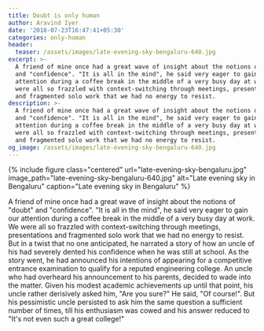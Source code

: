 ```yaml
---
title: Doubt is only human
author: Aravind Iyer
date: '2018-07-23T16:47:41+05:30'
categories: only-human
header:
  teaser: /assets/images/late-evening-sky-bengaluru-640.jpg
excerpt: >-
  A friend of mine once had a great wave of insight about the notions of "doubt"
  and "confidence". "It is all in the mind", he said very eager to gain our
  attention during a coffee break in the middle of a very busy day at work. We
  were all so frazzled with context-switching through meetings, presentations
  and fragmented solo work that we had no energy to resist.
description: >-
  A friend of mine once had a great wave of insight about the notions of "doubt"
  and "confidence". "It is all in the mind", he said very eager to gain our
  attention during a coffee break in the middle of a very busy day at work. We
  were all so frazzled with context-switching through meetings, presentations
  and fragmented solo work that we had no energy to resist.
og_image: /assets/images/late-evening-sky-bengaluru-640.jpg
---
```

{% include figure class="centered" url="late-evening-sky-bengaluru.jpg" image_path="late-evening-sky-bengaluru-640.jpg" alt="Late evening sky in Bengaluru" caption="Late evening sky in Bengaluru" %}

A friend of mine once had a great wave of insight about the notions of "doubt" and "confidence". "It is all in the mind", he said very eager to gain our attention during a coffee break in the middle of a very busy day at work. We were all so frazzled with context-switching through meetings, presentations and fragmented solo work that we had no energy to resist. But in a twist that no one anticipated, he narrated a story of how an uncle of his had severely dented his confidence when he was still at school. As the story went, he had announced his intentions of appearing for a competitive entrance examination to qualify for a reputed engineering college. An uncle who had overheard his announcement to his parents, decided to wade into the matter. Given his modest academic achievements up until that point, his uncle rather derisively asked him, "Are you sure?" He said, "Of course!". But his pessimistic uncle persisted to ask him the same question a sufficient number of times, till his enthusiasm was cowed and his answer reduced to "It's not even such a great college!"
